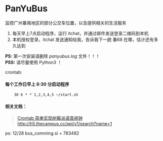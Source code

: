 # PanYuBus  
监控广州番禺地区的部分公交车位置，以及提供相关的生活服务

1. 每天早上7点启动程序，运行 itchat，并通过邮件发送登录二维码到本机  
2. 本机授权登录，itchat 发送通知给我，告诉我下一趟 番68 在哪，估计还有多久达到

**PS:** 第一次安装请删除 *panyubus.log* 文件！！！  
**PSS:** 请尽量使用 Python3 ！

crontab:
#### 每个工作日早上 6:30 分启动程序  
```
    30 6 * * 1,2,3,4,5 ~/start.sh
```

#### 相关文档：  
>[Crontab 简单实现树莓派语音闹钟](https://zhuanlan.zhihu.com/p/34195493)  
http://h5.thecampus.cc/api/v1/search?name=1

ps:
12/28
bus_comming.si = 783482